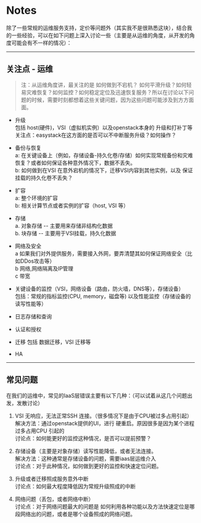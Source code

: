 # Notes

除了一些常规的运维服务支持，定价等问题外（其实我不是很熟悉这块），结合我的一些经验，可以在如下问题上深入讨论一些（主要是从运维的角度，从开发的角度可能会有不一样的情况）：

---

## 关注点 - 运维

> 注：从运维角度讲，最关注的是 如何做到不宕机？ 如何平滑升级？如何轻易灾难恢复？如何监控？如何稳定定位及迅速恢复服务？所以在讨论以下问题的时候，需要时刻都想着这些关键问题，因为这些问题可能涉及到方方面面。

- 升级  
包括 host(硬件)，VSI（虚拟机实例）以及openstack本身的 升级和打补丁等  
关注点：easystack在这方面的是否可以不中断服务升级？如何操作？

- 备份与恢复    
a: 在关键设备上（例如，存储设备-持久化卷/存储）如何实现常规备份和灾难恢复？或者如何保证各种意外情况下，数据不丢失。  
b: 如何做到在VSI 在意外宕机的情况下，迁移VSI内容到其他实例，以及 保证挂载的持久化卷不丢失？

- 扩容  
a: 整个环境的扩容  
b: 相关计算节点或者实例的扩容（host, VSI 等）

- 存储  
a. 对象存储  -- 主要用来存储非结构化数据  
b. 块存储 -- 主要用于VSI挂载，持久化数据

- 网络及安全   
a 如果我们对外提供服务，需要接入外网，要弄清楚其如何保证网络安全（比如DDos攻击等）  
b 网络,网络隔离及IP管理  
c 带宽  

- 关键设备的监控（VSI，网络设备（路由，防火墙，DNS等），存储设备）  
包括：常规的指标监控(CPU, memory，磁盘等) 以及性能监控（存储设备的读写性能等）

- 日志存储和查询

- 认证和授权

- 迁移
包括 数据迁移，VSI 迁移等

- HA  

---

## 常见问题

在我们的运维中，常见的IaaS层错误主要有以下几种：（可以试着从这几个问题出发，发散讨论）

1. VSI 无响应，无法正常SSH 连接。（很多情况下是由于CPU被过多占用引起）  
解决方法：通过openstack提供的UI，进行 硬重启。原因很多是因为某个进程过多占用CPU 引起的  
讨论点：如何能更好的监控这种情况，是否可以提前预警？

2. 存储设备（主要是对象存储）读写性能降低，或者无法连接。  
解决方法：这种通常是存储设备的问题，需要iaas层运维介入  
讨论点：对于此种情况，如何做到更好的监控和快速定位问题。

3. 升级或者迁移照成服务意外中断  
讨论点：如何最大程度降低因为常规升级照成的中断

4. 网络问题（丢包，或者网络中断）  
讨论点：对于网络问题最大的问题是 如何利用各种功能以及方法快速定位是哪段网络出的问题，或者是哪个设备照成的网络问题。




